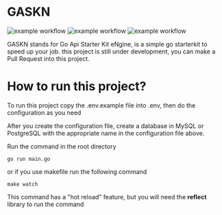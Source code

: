 # GASKN

![example workflow](https://github.com/bonkzero404/gaskn/actions/workflows/go.yml/badge.svg)
![example workflow](https://github.com/bonkzero404/gaskn/actions/workflows/codeql.yml/badge.svg)
![example workflow](https://github.com/bonkzero404/gaskn/actions/workflows/codacy.yml/badge.svg)

GASKN stands for Go Api Starter Kit eNgine, is a simple go starterkit to speed up your job. this project is still under development, you can make a Pull Request into this project.

# How to run this project?

To run this project copy the .env.example file into .env, then do the configuration as you need

After you create the configuration file, create a database in MySQL or PostgreSQL with the appropriate name in the configuration file above.

Run the command in the root directory

```
go run main.go
```

or if you use makefile run the following command

```
make watch
```

This command has a "hot reload" feature, but you will need the <b>reflect</b> library to run the command
